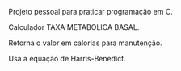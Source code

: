 Projeto pessoal para praticar programação em C.

Calculador TAXA METABOLICA BASAL.

Retorna o valor em calorias para manutenção.

Usa a equação de Harris-Benedict.
